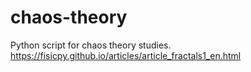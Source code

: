 # chaos-theory
Python script for chaos theory studies.
https://fisicpy.github.io/articles/article_fractals1_en.html
